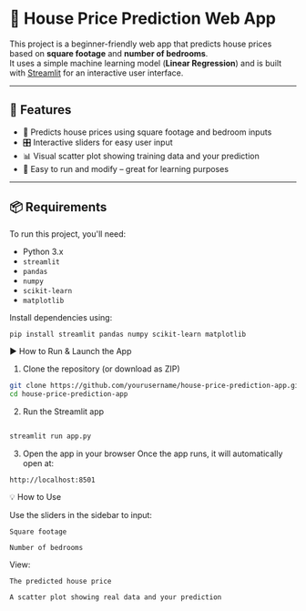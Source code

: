 # 🏡 House Price Prediction Web App

This project is a beginner-friendly web app that predicts house prices based on **square footage** and **number of bedrooms**.  
It uses a simple machine learning model (**Linear Regression**) and is built with [Streamlit](https://streamlit.io/) for an interactive user interface.

---

## 🚀 Features

- 🔢 Predicts house prices using square footage and bedroom inputs  
- 🎛️ Interactive sliders for easy user input  
- 📊 Visual scatter plot showing training data and your prediction  
- 🧠 Easy to run and modify – great for learning purposes

---

## 📦 Requirements

To run this project, you'll need:

- Python 3.x
- `streamlit`
- `pandas`
- `numpy`
- `scikit-learn`
- `matplotlib`

Install dependencies using:

```bash
pip install streamlit pandas numpy scikit-learn matplotlib
```
▶️ How to Run & Launch the App
1. Clone the repository (or download as ZIP)
``` bash
git clone https://github.com/yourusername/house-price-prediction-app.git
cd house-price-prediction-app

```

2. Run the Streamlit app
```bash

streamlit run app.py
```
3. Open the app in your browser
Once the app runs, it will automatically open at:

```
http://localhost:8501
```

💡 How to Use

Use the sliders in the sidebar to input:

	Square footage
		
	Number of bedrooms

View:

	The predicted house price
	
	A scatter plot showing real data and your prediction

